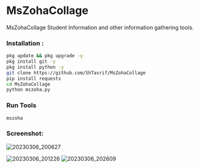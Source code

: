 # MsZohaCollage
MsZohaCollage Student Information and other information gathering tools.

### Installation :

```bash
pkg update && pkg upgrade -y
pkg install git -y
pkg install python -y
git clone https://github.com/ShTasrif/MsZohaCollage
pip install requests
cd MsZohaCollage
python mszoha.py
```
### Run Tools

```bash
mszoha
```
### Screenshot:

![20230306_200627](https://user-images.githubusercontent.com/85736436/223135887-aba71f6e-52f6-4907-9894-27e7463ea54e.png)

![20230306_201226](https://user-images.githubusercontent.com/85736436/223135235-291567fa-bcba-4141-9cf0-e142b84d3792.png)
![20230306_202609](https://user-images.githubusercontent.com/85736436/223138035-78e6e58b-72c0-4e33-b3a5-714921cb5f70.png)
